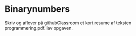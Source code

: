 # Binarynumbers
Skriv og aflever på githubClassroom et kort resume af teksten programmering.pdf. lav opgaven.
